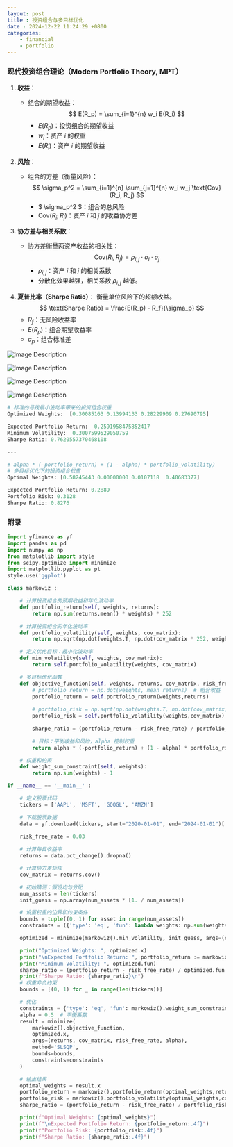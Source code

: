 ```yaml
---
layout: post
title : 投资组合与多目标优化
date : 2024-12-22 11:24:29 +0800
categories: 
    - financial
    - portfolio
---
```


<script>
  MathJax = {
    tex: {
      inlineMath: [['$', '$'], ['\\(', '\\)']],
      displayMath: [['$$', '$$'], ['\\[', '\\]']]
    }
  };
</script>
<script src="https://cdn.jsdelivr.net/npm/mathjax@3/es5/tex-mml-chtml.js"></script>

### **现代投资组合理论（Modern Portfolio Theory, MPT）**

1. **收益**：
   - 组合的期望收益：  
     $$
     E(R_p) = \sum_{i=1}^{n} w_i E(R_i)
     $$  
     - $E(R_p)$：投资组合的期望收益  
     - $w_i$：资产 $i$ 的权重  
     - $E(R_i)$：资产 $i$ 的期望收益  

2. **风险**：
   - 组合的方差（衡量风险）：  
     $$
     \sigma_p^2 = \sum_{i=1}^{n} \sum_{j=1}^{n} w_i w_j \text{Cov}(R_i, R_j)
     $$  
     - $ \sigma_p^2 $：组合的总风险  
     - $\text{Cov}(R_i, R_j)$：资产 $i$ 和 $j$ 的收益协方差  

3. **协方差与相关系数**：
   - 协方差衡量两资产收益的相关性：
     $$
     \text{Cov}(R_i, R_j) = \rho_{i,j} \cdot \sigma_i \cdot \sigma_j
     $$  
     - $\rho_{i,j}$：资产 $i$ 和 $j$ 的相关系数  
     - 分散化效果越强，相关系数 $\rho_{i,j}$ 越低。

<!-- #### **有效前沿（Efficient Frontier）**：
- **定义**：在给定风险水平下，收益最高的投资组合，或在给定收益目标下，风险最低的投资组合。
- **图解**：有效前沿是一条曲线，位于风险-收益空间中，展示最优组合。 -->

<!-- --- -->

<!-- ### **3. 投资组合优化的核心指标** -->

<!-- 1. **期望收益率**：
   衡量投资组合未来的潜在回报。
   
2. **风险（方差/标准差）**：
   衡量投资组合的不确定性或波动性。 -->

4. **夏普比率（Sharpe Ratio）**：
   衡量单位风险下的超额收益。
   $$
   \text{Sharpe Ratio} = \frac{E(R_p) - R_f}{\sigma_p}
   $$  
   - $R_f$：无风险收益率  
   - $E(R_p)$：组合期望收益率  
   - $\sigma_p$：组合标准差

<!-- 4. **贝塔系数（Beta）**：
   衡量投资组合对市场波动的敏感性。 -->

![Image Description](pic.png)

![Image Description](pic1.png)

![Image Description](pic2.png)

![Image Description](pic3.png)


```py
# 标准的寻找最小波动率带来的投资组合权重
Optimized Weights:  [0.30085163 0.13994133 0.28229909 0.27690795]

Expected Portfolio Return:  0.2591958475852417
Minimum Volatility:  0.3007599529050759
Sharpe Ratio: 0.7620557370468108

---

# alpha * (-portfolio_return) + (1 - alpha) * portfolio_volatility）
# 多目标优化下的投资组合权重
Optimal Weights: [0.58245443 0.00000000 0.0107118  0.40683377]

Expected Portfolio Return: 0.2889
Portfolio Risk: 0.3128
Sharpe Ratio: 0.8276
```

### 附录

```py
import yfinance as yf
import pandas as pd
import numpy as np
from matplotlib import style
from scipy.optimize import minimize
import matplotlib.pyplot as pt
style.use('ggplot')

class markowiz :

    # 计算投资组合的预期收益和年化波动率
    def portfolio_return(self, weights, returns):
        return np.sum(returns.mean() * weights) * 252

    # 计算投资组合的年化波动率
    def portfolio_volatility(self, weights, cov_matrix):
        return np.sqrt(np.dot(weights.T, np.dot(cov_matrix * 252, weights)))

    # 定义优化目标：最小化波动率
    def min_volatility(self, weights, cov_matrix):
        return self.portfolio_volatility(weights, cov_matrix)

    # 多目标优化函数
    def objective_function(self, weights, returns, cov_matrix, risk_free_rate, alpha=0.5):
        # portfolio_return = np.dot(weights, mean_returns)  # 组合收益
        portfolio_return = self.portfolio_return(weights,returns)
        
        # portfolio_risk = np.sqrt(np.dot(weights.T, np.dot(cov_matrix, weights)))  # 组合风险
        portfolio_risk = self.portfolio_volatility(weights,cov_matrix)
        
        sharpe_ratio = (portfolio_return - risk_free_rate) / portfolio_risk  # 夏普比率

        # 目标：平衡收益和风险，alpha 控制权重
        return alpha * (-portfolio_return) + (1 - alpha) * portfolio_risk

    # 权重和约束
    def weight_sum_constraint(self, weights):
        return np.sum(weights) - 1

if __name__ == '__main__' :

    # 定义股票代码
    tickers = ['AAPL', 'MSFT', 'GOOGL', 'AMZN']

    # 下载股票数据
    data = yf.download(tickers, start="2020-01-01", end="2024-01-01")['Adj Close']

    risk_free_rate = 0.03 
    
    # 计算每日收益率
    returns = data.pct_change().dropna()

    # 计算协方差矩阵
    cov_matrix = returns.cov()

    # 初始猜测：假设均匀分配
    num_assets = len(tickers)
    init_guess = np.array(num_assets * [1. / num_assets])

    # 设置权重的边界和约束条件
    bounds = tuple((0, 1) for asset in range(num_assets))
    constraints = ({'type': 'eq', 'fun': lambda weights: np.sum(weights) - 1})

    optimized = minimize(markowiz().min_volatility, init_guess, args=(cov_matrix),method='SLSQP', bounds=bounds, constraints=constraints)

    print("Optimized Weights: ", optimized.x)
    print("\nExpected Portfolio Return: ", portfolio_return := markowiz().portfolio_return(optimized.x,returns))
    print("Minimum Volatility: ", optimized.fun)
    sharpe_ratio = (portfolio_return - risk_free_rate) / optimized.fun
    print(f"Sharpe Ratio: {sharpe_ratio}\n")
    # 权重非负约束
    bounds = [(0, 1) for _ in range(len(tickers))]

    # 优化
    constraints = {'type': 'eq', 'fun': markowiz().weight_sum_constraint}
    alpha = 0.5  # 平衡系数
    result = minimize(
        markowiz().objective_function,
        optimized.x,
        args=(returns, cov_matrix, risk_free_rate, alpha),
        method='SLSQP',
        bounds=bounds,
        constraints=constraints
    )

    # 输出结果
    optimal_weights = result.x
    portfolio_return = markowiz().portfolio_return(optimal_weights,returns)
    portfolio_risk = markowiz().portfolio_volatility(optimal_weights,cov_matrix)  
    sharpe_ratio = (portfolio_return - risk_free_rate) / portfolio_risk

    print(f"Optimal Weights: {optimal_weights}")
    print(f"\nExpected Portfolio Return: {portfolio_return:.4f}")
    print(f"Portfolio Risk: {portfolio_risk:.4f}")
    print(f"Sharpe Ratio: {sharpe_ratio:.4f}")
```